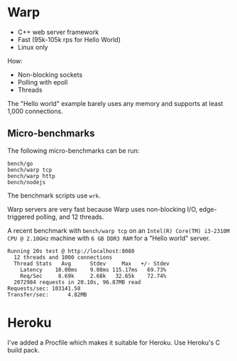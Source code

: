 # Warp

- C++ web server framework
- Fast (95k-105k rps for Hello World)
- Linux only

How:

- Non-blocking sockets
- Polling with epoll
- Threads



The "Hello world" example barely uses any memory and supports at least 1,000 connections.

## Micro-benchmarks

The following micro-benchmarks can be run:

```
bench/go
bench/warp tcp
bench/warp http
bench/nodejs
```

The benchmark scripts use `wrk`.

Warp servers are very fast because Warp uses non-blocking I/O, edge-triggered polling, and 12 threads.

A recent benchmark with `bench/warp tcp` on an `Intel(R) Core(TM) i3-2310M CPU @ 2.10GHz` machine with `6 GB DDR3 RAM` for a "Hello world" server.

```
Running 20s test @ http://localhost:8080
  12 threads and 1000 connections
  Thread Stats   Avg      Stdev     Max   +/- Stdev
    Latency    10.00ms    9.08ms 115.17ms   69.73%
    Req/Sec     8.69k     2.68k   32.65k    72.74%
  2072984 requests in 20.10s, 96.87MB read
Requests/sec: 103141.58
Transfer/sec:      4.82MB
```

# Heroku

I've added a Procfile which makes it suitable for Heroku. Use Heroku's C build pack.